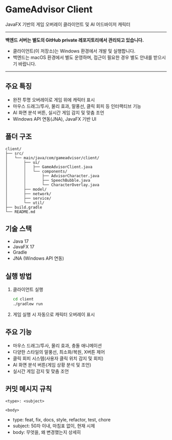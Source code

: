 # GameAdvisor Client

JavaFX 기반의 게임 오버레이 클라이언트 및 AI 어드바이저 캐릭터

---

**백엔드 서버는 별도의 GitHub private 레포지토리에서 관리되고 있습니다.**
- 클라이언트(이 저장소)는 Windows 환경에서 개발 및 실행합니다.
- 백엔드는 macOS 환경에서 별도 운영하며, 접근이 필요한 경우 별도 안내를 받으시기 바랍니다.

---

## 주요 특징

- 완전 투명 오버레이로 게임 위에 캐릭터 표시
- 마우스 드래그/투사, 물리 효과, 말풍선, 클릭 회피 등 인터랙티브 기능
- AI 화면 분석 버튼, 실시간 게임 감지 및 맞춤 조언
- Windows API 연동(JNA), JavaFX 기반 UI

## 폴더 구조

```
client/
├── src/
│   └── main/java/com/gameadvisor/client/
│       ├── ui/
│       │   ├── GameAdvisorClient.java
│       │   └── components/
│       │       ├── AdvisorCharacter.java
│       │       ├── SpeechBubble.java
│       │       └── CharacterOverlay.java
│       ├── model/
│       ├── network/
│       ├── service/
│       └── util/
├── build.gradle
└── README.md
```

## 기술 스택

- Java 17
- JavaFX 17
- Gradle
- JNA (Windows API 연동)

## 실행 방법

1. 클라이언트 실행
   ```bash
   cd client
   ./gradlew run
   ```

2. 게임 실행 시 자동으로 캐릭터 오버레이 표시

## 주요 기능

- 마우스 드래그/투사, 물리 효과, 충돌 애니메이션
- 다양한 스타일의 말풍선, 최소화/복원, X버튼 제어
- 클릭 회피 시스템(사용자 클릭 위치 감지 및 회피)
- AI 화면 분석 버튼(게임 상황 분석 및 조언)
- 실시간 게임 감지 및 맞춤 조언

## 커밋 메시지 규칙

```
<type>: <subject>

<body>
```
- type: feat, fix, docs, style, refactor, test, chore
- subject: 50자 이내, 마침표 없이, 현재 시제
- body: 무엇을, 왜 변경했는지 상세히
``` 
